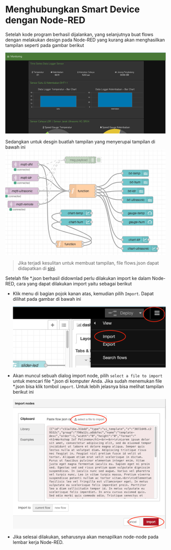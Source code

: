# Menghubungkan Smart Device dengan Node-RED

Setelah kode program berhasil dijalankan, yang selanjutnya buat flows dengan melakukan design pada Node-RED yang kurang
akan menghasilkan tampilan seperti pada gambar berikut

![](../images/monitoring.png)

Sedangkan untuk desgin buatlah tampilan yang menyerupai tampilan di bawah ini
![](../images/flows.png)

> Jika terjadi kesulitan untuk membuat tampilan, file flows.json dapat didapatkan di [sini](../images/flows.json).
> 
Setelah file *.json berhasil didownlad perlu dilakukan import ke dalam Node-RED, cara yang dapat dilakukan import yaitu
sebagai berikut
+ Klik menu di bagian pojok kanan atas, kemudian pilih `Import`. Dapat dilihat pada gambar di bawah ini

    ![Proses import](../images/01.png)

+ Akan muncul sebuah dialog import node, pilih `select a file to import` untuk mencari file *.json di komputer Anda. 
  Jika sudah menemukan file *.json bisa klik tombol `import`. Untuk lebih jelasnya bisa melihat tampilan berikut ini
  
    ![Browser file](../images/02.png)

+ Jika selesai dilakukan, seharusnya akan menapilkan node-node pada lembar kerja Node-RED. 
